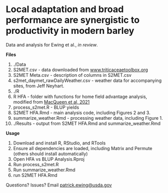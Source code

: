 # Local adaptation and broad performance are synergistic to productivity in modern barley
Data and analysis for Ewing et al., *in review*.

**Files**

1. ./Data
  1. S2MET.csv - data downloaded from www.triticaceaetoolbox.org
  2. S2MET Meta.csv - description of columns in S2MET.csv
  3. s2met_daymet_rawDailyWeather.csv - weather data for accompanying sites, from Jeff Neyhart.
2. ./R
  1. R HFA - folder with functions for home field advantage analysis, modified from [MacQueen et al, 2021](https://doi.org/10.1002/csc2.20694)
  2. process_s2met.R - BLUP yields
  3. S2MET HFA.Rmd - main analysis code, including Figures 2 and 3.
  4. summarize_weather.Rmd - processing weather data, including Figure 1.
3. ./Results - output from S2MET HFA.Rmd and summarize_weather.Rmd

**Usage**

1. Download and install R, RStudio, and RTools
2. Ensure all dependencies are loaded, including Matrix and Permute (others should install automatically)
3. Open HFA vs BLUP Analysis.Rproj
4. Run process_s2met.R
5. Run summarize_weather.Rmd
6. run S2MET HFA.Rmd

Questions? Issues? Email patrick.ewing@usda.gov
